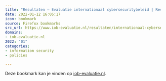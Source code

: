 ```yaml
---
title: "Resultaten — Evaluatie internationaal cybersecuritybeleid | Resultaten | Directie Internationaal Ond..."
date: 2022-01-12 16:06:17
icon: bookmark
source: Firefox bookmarks
src_url: https://www.iob-evaluatie.nl/resultaten/internationaal-cybersecuritybeleid
domains:
- iob-evaluatie.nl
2022: "01"
categories:
- information security
- policies

---
```

Deze bookmark kan je vinden op [iob-evaluatie.nl](https://www.iob-evaluatie.nl/resultaten/internationaal-cybersecuritybeleid).
